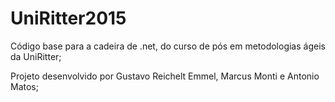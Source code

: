 # UniRitter2015
Código base para a cadeira de .net, do curso de pós em metodologias ágeis da UniRitter;

Projeto desenvolvido por Gustavo Reichelt Emmel, Marcus Monti e Antonio Matos;
